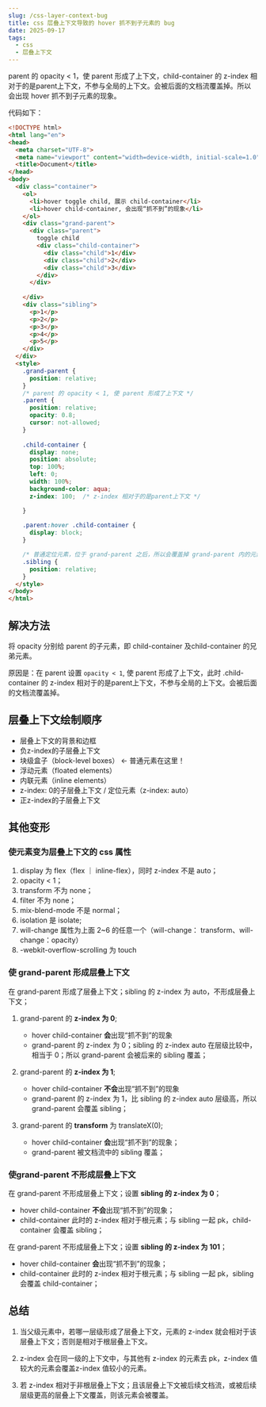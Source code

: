 ```yaml
---
slug: /css-layer-context-bug
title: css 层叠上下文导致的 hover 抓不到子元素的 bug
date: 2025-09-17
tags:
  - css
  - 层叠上下文
---
```


parent 的 opacity < 1，使 parent 形成了上下文，child-container 的 z-index 相对于的是parent上下文，不参与全局的上下文。会被后面的文档流覆盖掉。所以会出现 hover 抓不到子元素的现象。

<!-- truncate -->

代码如下：

```html
<!DOCTYPE html>
<html lang="en">
<head>
  <meta charset="UTF-8">
  <meta name="viewport" content="width=device-width, initial-scale=1.0">
  <title>Document</title>
</head>
<body>
  <div class="container">
    <ol>
      <li>hover toggle child, 展示 child-container</li>
      <li>hover child-container, 会出现“抓不到”的现象</li>
    </ol>
    <div class="grand-parent">
      <div class="parent">
        toggle child
        <div class="child-container">
          <div class="child">1</div>
          <div class="child">2</div>
          <div class="child">3</div>
        </div>
      </div>
      
    </div>
    <div class="sibling">
      <p>1</p>
      <p>2</p>
      <p>3</p>
      <p>4</p>
      <p>5</p>
    </div>
  </div>
  <style>
    .grand-parent {
      position: relative;
    }
    /* parent 的 opacity < 1, 使 parent 形成了上下文 */
    .parent {
      position: relative;
      opacity: 0.8; 
      cursor: not-allowed;
    }
    
    .child-container {
      display: none;
      position: absolute;
      top: 100%;
      left: 0;
      width: 100%;
      background-color: aqua;
      z-index: 100;  /* z-index 相对于的是parent上下文 */

    }
    
    .parent:hover .child-container {
      display: block;
    }

    /* 普通定位元素，位于 grand-parent 之后，所以会覆盖掉 grand-parent 内的元素 */
    .sibling {
      position: relative;
    }
  </style>
</body>
</html>
```

## 解决方法
将 opacity 分别给 parent 的子元素，即 child-container 及child-container 的兄弟元素。

原因是：在 parent 设置 `opacity < 1`, 使 parent 形成了上下文，此时 .child-container 的 z-index 相对于的是parent上下文，不参与全局的上下文。会被后面的文档流覆盖掉。

## 层叠上下文绘制顺序
- 层叠上下文的背景和边框
- 负z-index的子层叠上下文
- 块级盒子（block-level boxes） ← 普通元素在这里！
- 浮动元素（floated elements）
- 内联元素（inline elements）
- z-index: 0的子层叠上下文 / 定位元素（z-index: auto）
- 正z-index的子层叠上下文

## 其他变形
### 使元素变为层叠上下文的 css 属性
 1. display 为 flex（flex ｜ inline-flex），同时 z-index 不是 auto；
 2. opacity < 1；
 3. transform 不为 none；
 4. filter 不为 none；
 5. mix-blend-mode 不是 normal；
 6. isolation 是 isolate;
 7. will-change 属性为上面 2~6 的任意一个（will-change： transform、will-change：opacity）
 8. -webkit-overflow-scrolling 为 touch

### 使 grand-parent 形成层叠上下文
在 grand-parent 形成了层叠上下文；sibling 的 z-index 为 auto，不形成层叠上下文；

1. grand-parent 的 **z-index 为 0**;
	- hover child-container **会**出现“抓不到”的现象
	- grand-parent 的 z-index 为 0；sibling 的 z-index auto 在层级比较中，相当于 0；所以 grand-parent 会被后来的 sibling 覆盖；
2. grand-parent 的 **z-index 为 1**;
	- hover child-container **不会**出现“抓不到”的现象
	- grand-parent 的 z-index 为 1，比 sibling 的 z-index auto 层级高，所以 grand-parent 会覆盖 sibling；

3. grand-parent 的 **transform** 为 translateX(0);
	- hover child-container **会**出现“抓不到”的现象；
	- grand-parent 被文档流中的 sibling 覆盖；

### 使grand-parent 不形成层叠上下文

在 grand-parent 不形成层叠上下文；设置 **sibling 的 z-index 为 0**；
- hover child-container **不会**出现“抓不到”的现象；
- child-container 此时的 z-index 相对于根元素；与 sibling 一起 pk，child-container 会覆盖 sibling；

在 grand-parent 不形成层叠上下文；设置 **sibling 的 z-index 为 101**；
- hover child-container **会**出现“抓不到”的现象；
- child-container 此时的 z-index 相对于根元素；与 sibling 一起 pk，sibling 会覆盖 child-container；


## 总结

1. 当父级元素中，若哪一层级形成了层叠上下文，元素的 z-index 就会相对于该层叠上下文；否则是相对于根层叠上下文。

2. z-index 会在同一级的上下文中，与其他有 z-index 的元素去 pk，z-index 值较大的元素会覆盖z-index 值较小的元素。

3. 若 z-index 相对于非根层叠上下文；且该层叠上下文被后续文档流，或被后续层级更高的层叠上下文覆盖，则该元素会被覆盖。